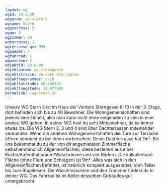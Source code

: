 ```yaml
---
layout: wg
wgid: 10.3.00
wgparam: wg-stern-3
wgname: Stern
wggeschoss: 3
wgqm: 9
wgzimmer: 10
wgterrasse: 1
wgterrasse_qm: 999
wgbaeder: 4
wgfahrrad: 1
wgwaschen: 2
objektid: 10.0.00
objektparam: wg-sterngasse
objektstrasse: Vordere Sterngasse
objekthausnummer: 8-10
objektlatitude: 49.448174
objektlongitude: 11.077985
permalink: /wg-stern-3/  
---
```

Unsere WG Stern 3 ist im Haus der Vordere Sterngasse 8-10 in der 3. Etage, dort befinden sich bis zu 40 Bewohner. Die Wohngemeinschaften sind jeweils eine Einheit, also man kann nicht ohne eingeladen zu sein in eine andere WG gehen. In deiner WG hast du acht Mitbewohner, da ist immer etwas los. Die WG Stern 2, 3 und 4 sind über Dachterrassen miteinander verbunden. Wenn die anderen Wohngemeinschaften die Türe zur Terrasse öffnen könntest du bei ihnen vorbeisehen. Deine Dachterrasse hat ?m². Bei uns bekommst du zu der von dir angemieteten Zimmerfläche selbstverständlich Allgemeinflächen, diese bestehen aus einer Küche/Aufenthaltsraum/Waschräume und vier Bädern. Die kalkulierbare Fläche (ohne Flure und Schrägen) ist 9m². Alles was sich in den Allgemeinflächen befindet, ist natürlich komplett ausgestattet. Vom Teller bis zum Bügeleisen. Die Waschmaschine und den Trockner findest du in deiner WG. Das Fahrrad ist im Keller desselben Gebäudes gut untergebracht.